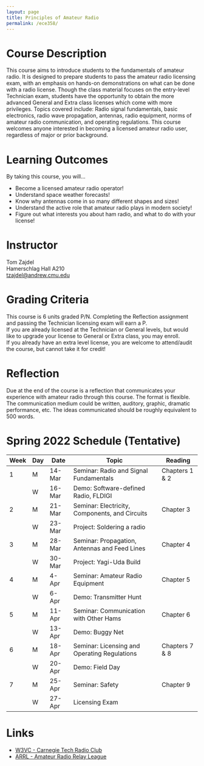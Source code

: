 ```yaml
---
layout: page
title: Principles of Amateur Radio
permalink: /ece358/
---
```


# Course Description
This course aims to introduce students to the fundamentals of amateur radio. It is designed to prepare students to pass the amateur radio licensing exam, with an emphasis on hands-on demonstrations on what can be done with a radio license.
Though the class material focuses on the entry-level Technician exam, students have the opportunity to obtain the more advanced General and Extra class licenses which come with more privileges.
Topics covered include: Radio signal fundamentals, basic electronics, radio wave propagation, antennas, radio equipment, norms of amateur radio communication, and operating regulations.
This course welcomes anyone interested in becoming a licensed amateur radio user, regardless of major or prior background.

# Learning Outcomes
By taking this course, you will...
- Become a licensed amateur radio operator!
- Understand space weather forecasts!
- Know why antennas come in so many different shapes and sizes!
- Understand the active role that amateur radio plays in modern society!
- Figure out what interests you about ham radio, and what to do with your license!

# Instructor
Tom Zajdel<br/>
Hamerschlag Hall A210<br/>
tzajdel@andrew.cmu.edu

# Grading Criteria
This course is 6 units graded P/N. Completing the Reflection assignment and passing the Technician licensing exam will earn a P.<br/>
If you are already licensed at the Technician or General levels, but would like to upgrade your license to General or Extra class, you may enroll.<br/>
If you already have an extra level license, you are welcome to attend/audit the course, but cannot take it for credit!

# Reflection
Due at the end of the course is a reflection that communicates your experience with amateur radio through this course.
The format is flexible. The communication medium could be written, auditory, graphic, dramatic performance, etc.
The ideas communicated should be roughly equivalent to 500 words.

# Spring 2022 Schedule (Tentative)

| Week | Day | Date | Topic | Reading |
| --- | --- | --- | --- | --- |
| 1 | M | 14-Mar | Seminar: Radio and Signal Fundamentals | Chapters 1 & 2 |
|   | W | 16-Mar | Demo: Software-defined Radio, FLDIGI |  |
| 2 | M | 21-Mar | Seminar: Electricity, Components, and Circuits | Chapter 3 |
|   | W | 23-Mar | Project: Soldering a radio |  |
| 3 | M | 28-Mar | Seminar: Propagation, Antennas and Feed Lines | Chapter 4 |
|   | W | 30-Mar | Project: Yagi-Uda Build |  |
| 4 | M |  4-Apr | Seminar: Amateur Radio Equipment | Chapter 5 |
|   | W |  6-Apr | Demo: Transmitter Hunt |  |
| 5 | M | 11-Apr | Seminar: Communication with Other Hams | Chapter 6 |
|   | W | 13-Apr | Demo: Buggy Net |  |
| 6 | M | 18-Apr | Seminar: Licensing and Operating Regulations | Chapters 7 & 8 |
|   | W | 20-Apr | Demo: Field Day | |
| 7 | M | 25-Apr | Seminar: Safety | Chapter 9 | |
|   | W | 27-Apr | Licensing Exam | |

# Links
- [W3VC - Carnegie Tech Radio Club](http://www.w3vc.org/)
- [ARRL - Amateur Radio Relay League](http://www.arrl.org/what-is-ham-radio)